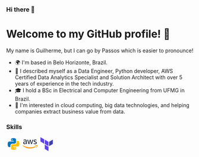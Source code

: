 ### Hi there 👋

Welcome to my GitHub profile! 🎉
========================================

My name is Guilherme, but I can go by Passos which is easier to pronounce!

* 🌍 I'm based in Belo Horizonte, Brazil. 
* 👀 I described myself as a Data Engineer, Python developer, AWS Certified Data Analytics Specialist and Solution Architect 
with over 5 years of experience in the tech industry. 
* 🎓 I hold a BSc in Electrical and Computer Engineering from UFMG in Brazil. 
* 🧐 I'm interested in cloud computing, big data technologies, and helping companies extract 
business value from data.

### Skills

<p align="left">
<svg xmlns="http://www.w3.org/2000/svg" x="0px" y="0px" width="40" height="40" viewBox="0 0 48 48">
<path fill="#0277BD" d="M24.047,5c-1.555,0.005-2.633,0.142-3.936,0.367c-3.848,0.67-4.549,2.077-4.549,4.67V14h9v2H15.22h-4.35c-2.636,0-4.943,1.242-5.674,4.219c-0.826,3.417-0.863,5.557,0,9.125C5.851,32.005,7.294,34,9.931,34h3.632v-5.104c0-2.966,2.686-5.896,5.764-5.896h7.236c2.523,0,5-1.862,5-4.377v-8.586c0-2.439-1.759-4.263-4.218-4.672C27.406,5.359,25.589,4.994,24.047,5z M19.063,9c0.821,0,1.5,0.677,1.5,1.502c0,0.833-0.679,1.498-1.5,1.498c-0.837,0-1.5-0.664-1.5-1.498C17.563,9.68,18.226,9,19.063,9z"></path><path fill="#FFC107" d="M23.078,43c1.555-0.005,2.633-0.142,3.936-0.367c3.848-0.67,4.549-2.077,4.549-4.67V34h-9v-2h9.343h4.35c2.636,0,4.943-1.242,5.674-4.219c0.826-3.417,0.863-5.557,0-9.125C41.274,15.995,39.831,14,37.194,14h-3.632v5.104c0,2.966-2.686,5.896-5.764,5.896h-7.236c-2.523,0-5,1.862-5,4.377v8.586c0,2.439,1.759,4.263,4.218,4.672C19.719,42.641,21.536,43.006,23.078,43z M28.063,39c-0.821,0-1.5-0.677-1.5-1.502c0-0.833,0.679-1.498,1.5-1.498c0.837,0,1.5,0.664,1.5,1.498C29.563,38.32,28.899,39,28.063,39z"></path>
</svg>
<svg xmlns="http://www.w3.org/2000/svg" width="40" height="40" viewBox="0 0 333334 199332" shape-rendering="geometricPrecision" text-rendering="geometricPrecision" image-rendering="optimizeQuality" fill-rule="evenodd" clip-rule="evenodd"><defs><style>.fil1{fill:#f90}</style></defs><g id="Layer_x0020_1"><g id="amazon-web-services-2.svg"><path d="M93937 72393c0 4102 443 7428 1219 9867 887 2439 1996 5100 3548 7982 554 887 776 1774 776 2550 0 1109-665 2217-2106 3326l-6985 4656c-998 665-1995 998-2882 998-1109 0-2217-554-3326-1552-1552-1663-2882-3437-3991-5211-1109-1885-2217-3991-3437-6541-8648 10200-19512 15299-32594 15299-9312 0-16740-2661-22172-7982-5432-5322-8204-12417-8204-21286 0-9424 3326-17073 10089-22838s15743-8647 27161-8647c3769 0 7650 332 11752 887 4102 554 8315 1441 12749 2439v-8093c0-8426-1774-14301-5211-17738-3548-3437-9534-5100-18071-5100-3880 0-7871 443-11973 1441s-8093 2217-11973 3769c-1774 776-3104 1219-3880 1441s-1330 332-1774 332c-1552 0-2328-1109-2328-3437v-5432c0-1774 222-3104 776-3880s1552-1552 3104-2328c3880-1996 8537-3659 13969-4989C43606 885 49370 220 55468 220c13193 0 22838 2993 29046 8980 6098 5987 9202 15077 9202 27272v35920h222zM48926 89244c3659 0 7428-665 11419-1995s7539-3769 10532-7095c1774-2106 3104-4435 3770-7095 665-2661 1108-5876 1108-9645v-4656c-3215-776-6652-1441-10199-1885-3548-443-6984-665-10421-665-7428 0-12860 1441-16519 4435-3659 2993-5432 7206-5432 12749 0 5211 1330 9091 4102 11751 2661 2772 6541 4102 11641 4102zm89023 11973c-1996 0-3326-332-4213-1109-887-665-1663-2217-2328-4324l-26053-85697c-665-2217-998-3658-998-4434 0-1774 887-2772 2661-2772h10865c2106 0 3548 333 4324 1109 887 665 1552 2217 2217 4324l18625 73391 17295-73391c554-2217 1219-3659 2106-4324s2439-1109 4435-1109h8869c2106 0 3548 333 4435 1109 887 665 1663 2217 2106 4324l17516 74278 19180-74278c665-2217 1441-3659 2217-4324 887-665 2328-1109 4324-1109h10310c1774 0 2772 887 2772 2772 0 554-111 1109-222 1774s-333 1552-776 2772l-26718 85697c-665 2217-1441 3658-2328 4324-887 665-2328 1109-4213 1109h-9534c-2107 0-3548-333-4435-1109s-1663-2217-2106-4435l-17184-71507-17073 71396c-554 2217-1220 3658-2107 4434s-2439 1109-4434 1109h-9534zm142459 2993c-5765 0-11530-665-17073-1995s-9867-2772-12749-4435c-1774-998-2993-2106-3437-3104-443-998-665-2106-665-3104v-5654c0-2328 887-3437 2550-3437 665 0 1330 111 1995 333s1663 665 2772 1109c3769 1663 7871 2993 12195 3880 4435 887 8758 1330 13193 1330 6984 0 12417-1220 16186-3659s5765-5987 5765-10532c0-3104-998-5654-2993-7760-1996-2107-5765-3991-11197-5765l-16075-4989c-8093-2550-14080-6319-17738-11308-3658-4878-5543-10310-5543-16075 0-4656 998-8758 2993-12306s4656-6652 7982-9091c3326-2550 7095-4434 11530-5765S279190-2 284068-2c2439 0 4989 111 7428 443 2550 333 4878 776 7206 1219 2217 554 4324 1109 6319 1774s3548 1330 4656 1996c1552 887 2661 1774 3326 2771 665 887 998 2107 998 3659v5211c0 2328-887 3548-2550 3548-887 0-2328-444-4213-1331-6319-2882-13415-4324-21286-4324-6319 0-11308 998-14745 3104s-5211 5321-5211 9867c0 3104 1109 5765 3326 7871s6319 4213 12195 6097l15743 4989c7982 2550 13747 6098 17184 10643s5100 9756 5100 15521c0 4767-998 9091-2882 12860-1996 3770-4656 7095-8093 9756-3437 2771-7539 4767-12306 6208-4989 1552-10199 2328-15854 2328z" fill="#252f3e"/><path class="fil1" d="M301362 158091c-36474 26940-89467 41241-135031 41241-63858 0-121395-23614-164854-62859-3437-3104-332-7317 3770-4878 47006 27272 104988 43791 164964 43791 40465 0 84921-8426 125830-25721 6097-2772 11308 3991 5321 8426z"/><path class="fil1" d="M316550 140796c-4656-5987-30820-2883-42682-1441-3548 443-4102-2661-887-4989 20842-14634 55099-10421 59090-5543 3991 4989-1109 39246-20620 55653-2993 2550-5876 1220-4545-2106 4435-10976 14301-35698 9645-41574z"/></g></g></svg>

<svg xmlns="http://www.w3.org/2000/svg" x="0px" y="0px" width="40" height="40" viewBox="0 0 48 48">
<polygon fill="#6042ea" points="17,23 5,16 5,2 17,9"></polygon><polygon fill="#6042ea" points="31,31 19,24 19,10 31,17"></polygon><polygon fill="#4040b2" points="33,31 45,24 45,10 33,17"></polygon><polygon fill="#6042ea" points="31,47 19,40 19,26 31,33"></polygon>
</svg>